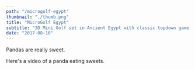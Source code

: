 ```yaml
---
path: "/microgolf-egypt"
thumbnail: "./thumb.png"
title: "MicroGolf Egypt"
subtitle: "3D Mini Golf set in Ancient Egypt with classic topdown game mechanics for up to two players."
date: "2017-08-10"
---
```


Pandas are really sweet.

Here's a video of a panda eating sweets.
